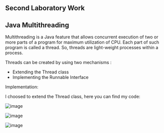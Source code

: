 Second Laboratory Work
--
Java Multithreading
--

Multithreading is a Java feature that allows concurrent execution of two or more parts of a program for maximum utilization of CPU. Each part of such program is called a thread. So, threads are light-weight processes within a process.

Threads can be created by using two mechanisms :
* Extending the Thread class
* Implementing the Runnable Interface

Implementation:

I choosed to extend the Thread class, here you can find my code:

![image](https://user-images.githubusercontent.com/36602388/53435026-83f82700-3a00-11e9-9667-5ff44f03bc21.png)

![image](https://user-images.githubusercontent.com/36602388/53435056-996d5100-3a00-11e9-81a1-818e3e40a612.png)

![image](https://user-images.githubusercontent.com/36602388/53433856-f1ef1f00-39fd-11e9-97cd-618b08a4985d.png)
